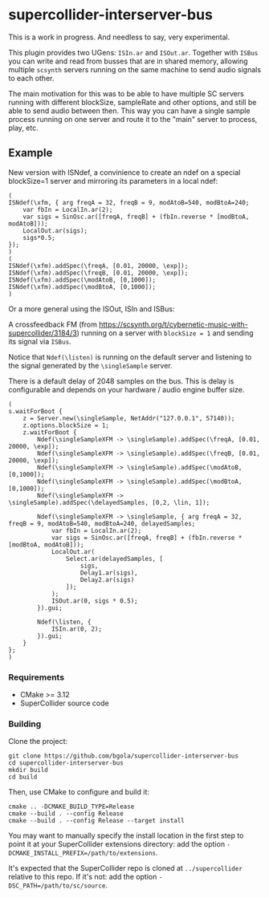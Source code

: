 # supercollider-interserver-bus

This is a work in progress. And needless to say, very experimental.

This plugin provides two UGens: `ISIn.ar` and `ISOut.ar`. Together with `ISBus` you can write and read from busses that are in shared memory, allowing multiple `scsynth` servers running on the same machine to send audio signals to each other.

The main motivation for this was to be able to have multiple SC servers running with different blockSize, sampleRate and other options, and still be able to send audio between then. This way you can have a single sample process running on one server and route it to the "main" server to process, play, etc.

## Example

New version with ISNdef, a convinience to create an ndef on a special blockSize=1 server and mirroring its parameters in a local ndef:
```supercollider
(
ISNdef(\xfm, { arg freqA = 32, freqB = 9, modAtoB=540, modBtoA=240;
	var fbIn = LocalIn.ar(2);
	var sigs = SinOsc.ar([freqA, freqB] + (fbIn.reverse * [modBtoA, modAtoB]));
	LocalOut.ar(sigs);
	sigs*0.5;
});
)
(
ISNdef(\xfm).addSpec(\freqA, [0.01, 20000, \exp]);
ISNdef(\xfm).addSpec(\freqB, [0.01, 20000, \exp]);
ISNdef(\xfm).addSpec(\modAtoB, [0,1000]);
ISNdef(\xfm).addSpec(\modBtoA, [0,1000]);
)
```

Or a more general using the ISOut, ISIn and ISBus:

A crossfeedback FM (from https://scsynth.org/t/cybernetic-music-with-supercollider/3184/3) running on a server with `blockSize = 1` and sending its signal via `ISBus`.

Notice that `Ndef(\listen)` is running on the default server and listening to the signal generated by the `\singleSample` server.

There is a default delay of 2048 samples on the bus. This is delay is configurable and depends on your hardware / audio engine buffer size.

```supercollider
(
s.waitForBoot {
	z = Server.new(\singleSample, NetAddr("127.0.0.1", 57140));
	z.options.blockSize = 1;
	z.waitForBoot {
		Ndef(\singleSampleXFM -> \singleSample).addSpec(\freqA, [0.01, 20000, \exp]);
		Ndef(\singleSampleXFM -> \singleSample).addSpec(\freqB, [0.01, 20000, \exp]);
		Ndef(\singleSampleXFM -> \singleSample).addSpec(\modAtoB, [0,1000]);
		Ndef(\singleSampleXFM -> \singleSample).addSpec(\modBtoA, [0,1000]);
		Ndef(\singleSampleXFM -> \singleSample).addSpec(\delayedSamples, [0,2, \lin, 1]);
		
		Ndef(\singleSampleXFM -> \singleSample, { arg freqA = 32, freqB = 9, modAtoB=540, modBtoA=240, delayedSamples;
			var fbIn = LocalIn.ar(2);
			var sigs = SinOsc.ar([freqA, freqB] + (fbIn.reverse * [modBtoA, modAtoB]));
			LocalOut.ar(
				Select.ar(delayedSamples, [
					sigs,
					Delay1.ar(sigs),
					Delay2.ar(sigs)
				]);
			);
			ISOut.ar(0, sigs * 0.5);
		}).gui;
		
		Ndef(\listen, {
			ISIn.ar(0, 2);
		}).gui;
	}
};
)
```

### Requirements

- CMake >= 3.12
- SuperCollider source code

### Building

Clone the project:

    git clone https://github.com/bgola/supercollider-interserver-bus
    cd supercollider-interserver-bus
    mkdir build
    cd build

Then, use CMake to configure and build it:

    cmake .. -DCMAKE_BUILD_TYPE=Release
    cmake --build . --config Release
    cmake --build . --config Release --target install

You may want to manually specify the install location in the first step to point it at your
SuperCollider extensions directory: add the option `-DCMAKE_INSTALL_PREFIX=/path/to/extensions`.

It's expected that the SuperCollider repo is cloned at `../supercollider` relative to this repo. If
it's not: add the option `-DSC_PATH=/path/to/sc/source`.
